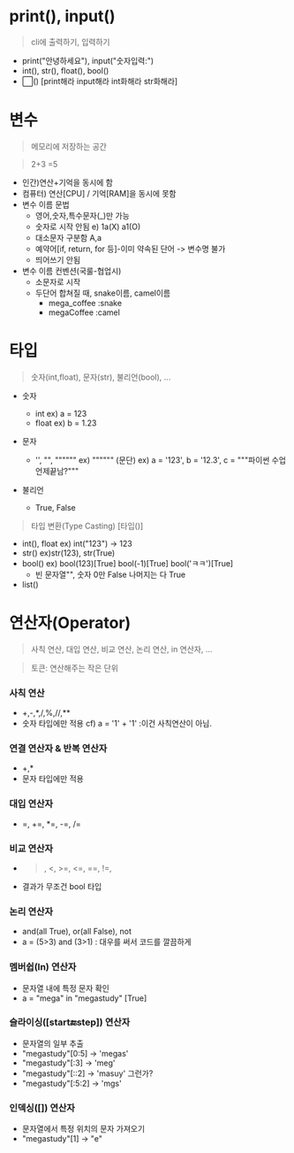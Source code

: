 # print(), input()

> cli에 출력하기, 입력하기

* print("안녕하세요"), input("숫자입력:")
* int(), str(), float(), bool()
* ⬜() [print해라 input해라 int화해라 str화해라]

# 변수

> 메모리에 저장하는 공간

> 2+3 =5
* 인간)연산+기억을 동시에 함
* 컴퓨터) 연산[CPU] / 기억[RAM]을 동시에 못함
* 변수 이름 문법
  * 영어,숫자,특수문자(_)만 가능
  * 숫자로 시작 안됨 e) 1a(X) a1(O)
  * 대소문자 구분함 A,a
  * 예약어[if, return, for 등]-이미 약속된 단어 -> 변수명 불가
  * 띄어쓰기 안됨
* 변수 이름 컨벤션(국룰-협업시)
  * 소문자로 시작
  * 두단어 합쳐질 때, snake이름, camel이름
    * mega_coffee :snake
    * megaCoffee :camel
  
# 타입

> 숫자(int,float), 문자(str), 불리언(bool), ...

* 숫자
  * int ex) a = 123
  * float ex) b = 1.23

* 문자
  * '', "", """""" ex) """""" (문단) ex) a = '123', b = '12.3', c = """파이썬 수업 언제끝남?"""
  
* 불리언
  * True, False

> 타입 변환(Type Casting) [타입()]

* int(), float ex) int("123") -> 123
* str() ex)str(123), str(True)
* bool() ex) bool(123)[True] bool(-1)[True] bool('ㅋㅋ')[True]
  * 빈 문자열"", 숫자 0만 False 나머지는 다 True
* list()

# 연산자(Operator)

> 사칙 연산, 대입 연산, 비교 연산, 논리 연산, in 연산자, ...

> 토큰: 연산해주는 작은 단위

### 사칙 연산

* +,-,*,/,%,//,**
* 숫자 타입에만 적용 cf) a = '1' + '1' :이건 사칙연산이 아님.

### 연결 연산자 & 반복 연산자
* +,*
* 문자 타입에만 적용

### 대입 연산자
* =, +=, *=, -=, /=

### 비교 연산자
* >, <, >=, <=, ==, !=,
* 결과가 무조건 bool 타입

### 논리 연산자
* and(all True), or(all False), not
* a = (5>3) and (3>1)   : 대우를 써서 코드를 깔끔하게

### 멤버쉽(In) 연산자
* 문자열 내에 특정 문자 확인
* a = "mega" in "megastudy" [True]

### 슬라이싱([start:end:step]) 연산자
* 문자열의 일부 추출
* "megastudy"[0:5] -> 'megas'
* "megastudy"[:3] -> 'meg'
* "megastudy"[::2] -> 'masuy' 그런가?
* "megastudy"[:5:2] -> 'mgs'

### 인덱싱([]) 연산자
* 문자열에서 특정 위치의 문자 가져오기
* "megastudy"[1] -> "e"